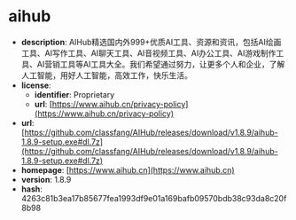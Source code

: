 # aihub

- **description**: AIHub精选国内外999+优质AI工具、资源和资讯，包括AI绘画工具、AI写作工具、AI聊天工具、AI音视频工具、AI办公工具、AI游戏制作工具、AI营销工具等AI工具大全。我们希望通过努力，让更多个人和企业，了解人工智能，用好人工智能，高效工作，快乐生活。
- **license**:
  - **identifier**: Proprietary
  - **url**: [https://www.aihub.cn/privacy-policy](https://www.aihub.cn/privacy-policy)
- **url**: [https://github.com/classfang/AIHub/releases/download/v1.8.9/aihub-1.8.9-setup.exe#dl.7z](https://github.com/classfang/AIHub/releases/download/v1.8.9/aihub-1.8.9-setup.exe#dl.7z)
- **homepage**: [https://www.aihub.cn](https://www.aihub.cn)
- **version**: 1.8.9
- **hash**: 4263c81b3ea17b85677fea1993df9e01a169bafb09570bdb38c93da8c20f8b98

